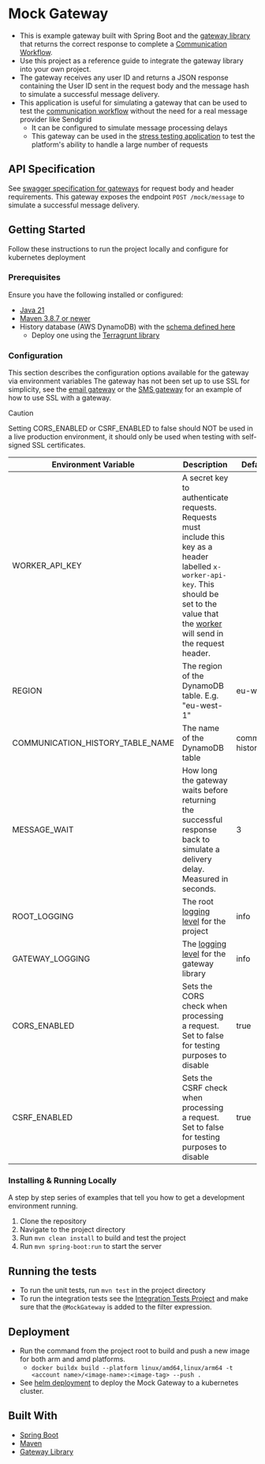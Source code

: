 # Mock Gateway

- This is example gateway built with Spring Boot and the [gateway library](../gateway-library) that returns the correct response to complete a [Communication Workflow](../workflows/communication_workflow).
- Use this project as a reference guide to integrate the gateway library into your own project.
- The gateway receives any user ID and returns a JSON response containing the User ID sent in the request body and the message hash to simulate a successful message delivery. 
- This application is useful for simulating a gateway that can be used to test the [communication workflow](../workflows/communication_workflow) without the need for a real message provider like Sendgrid
  - It can be configured to simulate message processing delays
  - This gateway can be used in the [stress testing application](../stress-test) to test the platform's ability to handle a large number of requests


## API Specification
See [swagger specification for gateways](https://app.swaggerhub.com/apis/CameronWard301/Gateway_API/1.1.3) for request body and header requirements.
This gateway exposes the endpoint `POST /mock/message` to simulate a successful message delivery.

## Getting Started

Follow these instructions to run the project locally and configure for kubernetes deployment

### Prerequisites

Ensure you have the following installed or configured:

- [Java 21](https://www.oracle.com/java/technologies/downloads/#java21)
- [Maven 3.8.7 or newer](https://maven.apache.org/download.cgi)
- History database (AWS DynamoDB) with the [schema defined here](../Designs/Images/Database/CommunicationHistoryDbSchema.svg)
    - Deploy one using the [Terragrunt library](../deployment/terragrunt)


### Configuration

This section describes the configuration options available for the gateway via environment variables
The gateway has not been set up to use SSL for simplicity, see the [email gateway](../email-gateway) or the [SMS gateway](../sms-gateway) for an example of how to use SSL with a gateway.
> [!CAUTION]
> Setting CORS_ENABLED or CSRF_ENABLED to false should NOT be used in a live production environment, it should only be used when testing with self-signed SSL certificates.

| Environment Variable             | Description                                                                                                                                                                                                                | Default Value         | Required |
|----------------------------------|----------------------------------------------------------------------------------------------------------------------------------------------------------------------------------------------------------------------------|-----------------------|----------| 
| WORKER_API_KEY                   | A secret key to authenticate requests. Requests must include this key as a header labelled `x-worker-api-key`. This should be set to the value that the [worker](../communication-worker) will send in the request header. |                       | Y        | 
| REGION                           | The region of the DynamoDB table. E.g. "eu-west-1"                                                                                                                                                                         | eu-west-1             | Y        | 
| COMMUNICATION_HISTORY_TABLE_NAME | The name of the DynamoDB table                                                                                                                                                                                             | communication-history | Y        | 
| MESSAGE_WAIT                     | How long the gateway waits before returning the successful response back to simulate a delivery delay. Measured in seconds.                                                                                                | 3                     | N        |
| ROOT_LOGGING                     | The root [logging level](https://docs.spring.io/spring-boot/docs/2.1.13.RELEASE/reference/html/boot-features-logging.html#boot-features-logging-format) for the project                                                    | info                  | N        |
| GATEWAY_LOGGING                  | The [logging level](https://docs.spring.io/spring-boot/docs/2.1.13.RELEASE/reference/html/boot-features-logging.html#boot-features-logging-format) for the gateway library                                                 | info                  | N        |
| CORS_ENABLED                     | Sets the CORS check when processing a request. Set to false for testing purposes to disable                                                                                                                                | true                  | N        |
| CSRF_ENABLED                     | Sets the CSRF check when processing a request. Set to false for testing purposes to disable                                                                                                                                | true                  | N        |


### Installing & Running Locally

A step by step series of examples that tell you how to get a development environment running.

1. Clone the repository
2. Navigate to the project directory
3. Run `mvn clean install` to build and test the project
4. Run `mvn spring-boot:run` to start the server

## Running the tests

- To run the unit tests, run `mvn test` in the project directory
- To run the integration tests see the [Integration Tests Project](../integration-tests)
  and make sure that the `@MockGateway` is added to the filter expression.

## Deployment

- Run the command from the project root to build and push a new image for both arm and amd platforms.
    - `docker buildx build --platform linux/amd64,linux/arm64 -t <account name>/<image-name>:<image-tag> --push .`
- See [helm deployment](../deployment/helm) to deploy the Mock Gateway to a kubernetes cluster.

## Built With
- [Spring Boot](https://spring.io/projects/spring-boot)
- [Maven](https://maven.apache.org/)
- [Gateway Library](../gateway-library)
